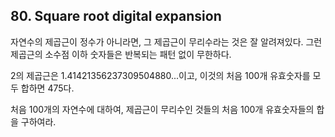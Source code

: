 ## 80. Square root digital expansion

자연수의 제곱근이 정수가 아니라면, 그 제곱근이 무리수라는 것은 잘 알려져있다. 그런 제곱근의 소수점 이하 숫자들은 반복되는 패턴 없이 무한하다.

2의 제곱근은 1.41421356237309504880...이고, 이것의 처음 100개 유효숫자를 모두 합하면 475다.

처음 100개의 자연수에 대하여, 제곱근이 무리수인 것들의 처음 100개 유효숫자들의 합을 구하여라.
